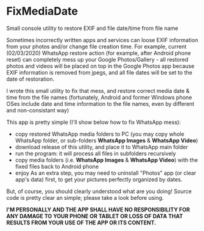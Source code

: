 # FixMediaDate
Small console utility to restore EXIF and file date/time from file name

Sometimes incorrectly written apps and services can loose EXIF information from your photos and/or change file creation time.
For example, current (02/03/2020) WhatsApp restore action (for example, after Android phone reset) can completely mess up your Google Photos/Gallery - all restored photos and videos will be placed on top in the Google Photos app because EXIF information is removed from jpegs, and all file dates will be set to the date of restoration.

I wrote this small utility to fix that mess, and restore correct media date & time from the file names (fortunately, Android and former Windows phone OSes include date and time information to the file names, even by different and non-consistant way)

This app is pretty simple (I'll show below how to fix WhatsApp mess): 
- copy restored WhatsApp media folders to PC (you may copy whole WhatsApp folder, or sub-folders **WhatsApp Images** & **WhatsApp Video**)
- download release of this utility, and place it to WhatsApp main folder
- run the program: it will process all files in subfolders recursively
- copy media folders (i.e. **WhatsApp Images** & **WhatsApp Video**) with the fixed files back to Android phone
- enjoy
As an extra step, you may need to uninstall "Photos" app (or clear app's data) first, to get your pictures perfectly organized by dates.

But, of course, you should clearly understood what are you doing! Source code is pretty clear an simple; please take a look before using.

**I'M PERSONALLY AND THE APP SHALL HAVE NO RESPONSIBILITY FOR ANY DAMAGE TO YOUR PHONE OR TABLET OR LOSS OF DATA THAT RESULTS FROM YOUR USE OF THE APP OR ITS CONTENT.**
